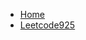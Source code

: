 <!-- docs/_sidebar.md -->

* [Home](/algorithm/prefix-sum/README.md)
* [Leetcode925](/algorithm/prefix-sum/leetcode926.md)